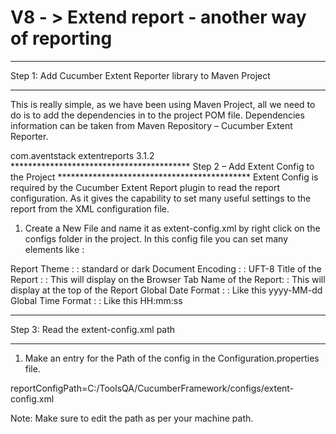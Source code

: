 # V8 - > Extend report - another way of reporting

***************************************************************
Step 1: Add Cucumber Extent Reporter library to Maven Project
*********************************************************
This is really simple, as we have been using Maven Project,
 all we need to do is to add the dependencies in to the project POM file. 
Dependencies information can be taken from Maven Repository – Cucumber Extent Reporter.


<dependency>
 <groupId>com.aventstack</groupId>
 <artifactId>extentreports</artifactId>
 <version>3.1.2</version>
</dependency> 
*****************************************
Step 2 – Add Extent Config to the Project
********************************************
Extent Config is required by the Cucumber Extent Report plugin to read the report configuration. As it gives the capability to set many useful settings to the report from the XML configuration file.

1. Create a New File and name it as extent-config.xml by right click on the configs folder in the project. In this config file you can set many elements like :

Report Theme : <theme> : standard or dark
Document Encoding : <encoding> : UFT-8
Title of the Report : <documentTitle> : This will display on the Browser Tab
Name of the Report: <reportName>: This will display at the top of the Report
Global Date Format : <dateFormat> : Like this yyyy-MM-dd
Global Time Format  : <timeFormat> : Like this HH:mm:ss

**************************************
Step 3: Read the extent-config.xml path
****************************************
1. Make an entry for the Path of the config in the Configuration.properties file.

reportConfigPath=C:/ToolsQA/CucumberFramework/configs/extent-config.xml

Note: Make sure to edit the path as per your machine path.

 